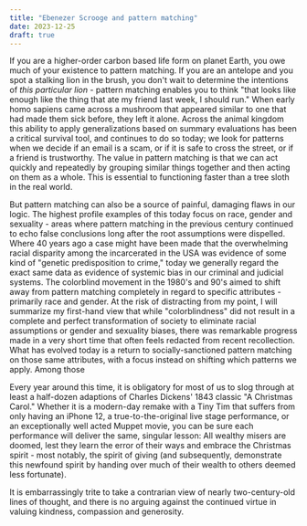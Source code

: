 ```yaml
---
title: "Ebenezer Scrooge and pattern matching"
date: 2023-12-25
draft: true
---
```

If you are a higher-order carbon based life form on planet Earth, you owe much of your existence to pattern matching. If you are an antelope and you spot a stalking lion in the brush, you don't wait to determine the intentions of _this particular lion_ - pattern matching enables you to think "that looks like enough like the thing that ate my friend last week, I should run." When early homo sapiens came across a mushroom that appeared similar to one that had made them sick before, they left it alone. Across the animal kingdom this ability to apply generalizations based on summary evaluations has been a critical survival tool, and continues to do so today; we look for patterns when we decide if an email is a scam, or if it is safe to cross the street, or if a friend is trustworthy. The value in pattern matching is that we can act quickly and repeatedly by grouping similar things together and then acting on them as a whole. This is essential to functioning faster than a tree sloth in the real world.

But pattern matching can also be a source of painful, damaging flaws in our logic. The highest profile examples of this today focus on race, gender and sexuality - areas where pattern matching in the previous century continued to echo false conclusions long after the root assumptions were dispelled. Where 40 years ago a case might have been made that the overwhelming racial disparity among the incarcerated in the USA was evidence of some kind of "genetic predisposition to crime," today we generally regard the exact same data as evidence of systemic bias in our criminal and judicial systems. 
The colorblind movement in the 1980's and 90's aimed to shift away from pattern matching completely in regard to specific attributes - primarily race and gender. At the risk of distracting from my point, I will summarize my first-hand view that while "colorblindness" did not result in a complete and perfect transformation of society to eliminate racial assumptions or gender and sexuality biases, there was remarkable progress made in a very short time that often feels redacted from recent recollection. 
What has evolved today is a return to socially-sanctioned pattern matching on those same attributes, with a focus instead on shifting which patterns we apply. Among those 


Every year around this time, it is obligatory for most of us to slog through at least a half-dozen adaptions of Charles Dickens' 1843 classic "A Christmas Carol." Whether it is a modern-day remake with a Tiny Tim that suffers from only having an iPhone 12, a true-to-the-original live stage performance, or an exceptionally well acted Muppet movie, you can be sure each performance will deliver the same, singular lesson: All wealthy misers are doomed, lest they learn the error of their ways and embrace the Christmas spirit - most notably, the spirit of giving (and subsequently, demonstrate this newfound spirit by handing over much of their wealth to others deemed less fortunate). 

It is embarrassingly trite to take a contrarian view of nearly two-century-old lines of thought, and there is no arguing against the continued virtue in valuing kindness, compassion and generosity.  


<!--stackedit_data:
eyJoaXN0b3J5IjpbMzM0OTUzOTMsLTEwMzU2NDU0NzEsLTI4OT
A1NzMyOCwtNTQ3Njk3ODk1XX0=
-->